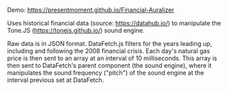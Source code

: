 Demo: https://presentmoment.github.io/Financial-Auralizer

Uses historical financial data (source: https://datahub.io/) to manipulate the Tone.JS (https://tonejs.github.io/) sound engine.

Raw data is in JSON format. DataFetch.js filters for the years leading up, including and following the 2008 financial crisis. Each day's natural gas price is then sent to an array at an interval of 10 milliseconds. This array is then sent to DataFetch's parent component (the sound engine), where it manipulates the sound frequency ("pitch") of the sound engine at the interval previous set at DataFetch.
